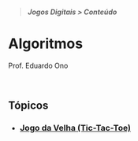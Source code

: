> <h5>Jogos Digitais > Conteúdo</h5>

# Algoritmos

Prof. Eduardo Ono

<br>

## Tópicos

* ### [Jogo da Velha (Tic-Tac-Toe)](./jogo-da-velha)

<br>
